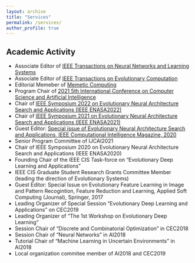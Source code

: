 ```yaml
---
layout: archive
title: "Services"
permalink: /services/
author_profile: true
---
```


## Academic Activity

* Associate Editor of [IEEE Transactions on Neural Networks and Learning Systems](https://cis.ieee.org/publications/t-neural-networks-and-learning-systems)
* Associate Editor of [IEEE Transactions on Evolutionary Computation](https://cis.ieee.org/publications/t-evolutionary-computation)
* Editorial Memeber of [Memetic Computing](https://www.springer.com/journal/12293)
* Program Chair of [2021 5th International Conference on Computer Science and Artificial Intelligence](http://csai.org/index.html)
* Chair of [IEEE Symposium 2022 on Evolutionary Neural Architecture Search and Applications (IEEE ENASA2022)](https://ieeessci2022.org/symposia_enasa.html)
* Chair of [IEEE Symposium 2021 on Evolutionary Neural Architecture Search and Applications (IEEE ENASA2021)](https://attend.ieee.org/ssci-2021/ieee-symposium-on-evolutionary-neural-architecture-search-and-applications-ieee-enasa/) 
* Guest Editor: [Special issue of Evolutionary Neural Architecture Search and Applications, IEEE Computational Intelligence Magazine, 2020](https://ieeexplore.ieee.org/document/9491857)
* Senior Program Committee of IJCAI2021
* Chair of IEEE Symposium 2020 on Evolutionary Neural Architecture Search and Applications (IEEE ENASA2020)
* Founding Chair of the IEEE CIS Task-force on “Evolutionary Deep Learning and Applications”
* IEEE CIS Graduate Student Research Grants Committee Member (leading the direction of Evolutionary Systems)
* Guest Editor: Special Issue on Evolutionary Feature Learning in Image and Pattern Recogintion, Feature Reduction and Learning, Applied Soft Computing (Journal), Springer, 2017
* Leading Organizer of Special Session “Evolutionary Deep Learning and Applications” on CEC2019
* Leading Organizer of “The 1st Workshop on Evolutionary Deep Learning”
* Session Chair of “Discrete and Combinatorial Optimization” in CEC2018
* Session Chair of “Neural Networks” in AI2018
* Tutorial Chair of “Machine Learning in Uncertain Environments” in AI2018
* Local organization commitee member of AI2018 and CEC2019

